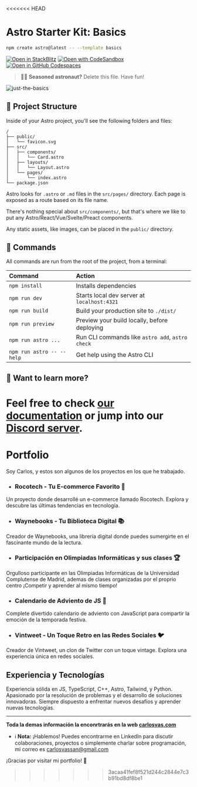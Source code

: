 <<<<<<< HEAD
# Astro Starter Kit: Basics

```sh
npm create astro@latest -- --template basics
```

[![Open in StackBlitz](https://developer.stackblitz.com/img/open_in_stackblitz.svg)](https://stackblitz.com/github/withastro/astro/tree/latest/examples/basics)
[![Open with CodeSandbox](https://assets.codesandbox.io/github/button-edit-lime.svg)](https://codesandbox.io/p/sandbox/github/withastro/astro/tree/latest/examples/basics)
[![Open in GitHub Codespaces](https://github.com/codespaces/badge.svg)](https://codespaces.new/withastro/astro?devcontainer_path=.devcontainer/basics/devcontainer.json)

> 🧑‍🚀 **Seasoned astronaut?** Delete this file. Have fun!

![just-the-basics](https://github.com/withastro/astro/assets/2244813/a0a5533c-a856-4198-8470-2d67b1d7c554)

## 🚀 Project Structure

Inside of your Astro project, you'll see the following folders and files:

```text
/
├── public/
│   └── favicon.svg
├── src/
│   ├── components/
│   │   └── Card.astro
│   ├── layouts/
│   │   └── Layout.astro
│   └── pages/
│       └── index.astro
└── package.json
```

Astro looks for `.astro` or `.md` files in the `src/pages/` directory. Each page is exposed as a route based on its file name.

There's nothing special about `src/components/`, but that's where we like to put any Astro/React/Vue/Svelte/Preact components.

Any static assets, like images, can be placed in the `public/` directory.

## 🧞 Commands

All commands are run from the root of the project, from a terminal:

| Command                   | Action                                           |
| :------------------------ | :----------------------------------------------- |
| `npm install`             | Installs dependencies                            |
| `npm run dev`             | Starts local dev server at `localhost:4321`      |
| `npm run build`           | Build your production site to `./dist/`          |
| `npm run preview`         | Preview your build locally, before deploying     |
| `npm run astro ...`       | Run CLI commands like `astro add`, `astro check` |
| `npm run astro -- --help` | Get help using the Astro CLI                     |

## 👀 Want to learn more?

Feel free to check [our documentation](https://docs.astro.build) or jump into our [Discord server](https://astro.build/chat).
=======
# Portfolio
Soy Carlos, y estos son algunos de los proyectos en los que he trabajado.

- ### Rocotech - Tu E-commerce Favorito 🛒
Un proyecto donde desarrollé un e-commerce llamado Rocotech. Explora y descubre las últimas tendencias en tecnología.

- ### Waynebooks - Tu Biblioteca Digital 📚
Creador de Waynebooks, una librería digital donde puedes sumergirte en el fascinante mundo de la lectura.

- ### Participación en Olimpiadas Informáticas y sus clases 🏆
Orgulloso participante en las Olimpiadas Informáticas de la Universidad Complutense de Madrid, ademas de clases organizadas por el proprio centro ¡Competir y aprender al mismo tiempo!

- ### Calendario de Adviento de JS 🎄
Complete divertido calendario de adviento con JavaScript para compartir la emoción de la temporada festiva.

- ### Vintweet - Un Toque Retro en las Redes Sociales 🐦
Creador de Vintweet, un clon de Twitter con un toque vintage. Explora una experiencia única en redes sociales.

## Experiencia y Tecnologías
Experiencia sólida en JS, TypeScript, C++, Astro, Tailwind, y Python.
Apasionado por la resolución de problemas y el desarrollo de soluciones innovadoras.
Siempre dispuesto a enfrentar nuevos desafíos y aprender nuevas tecnologías.

---

**Toda la demas información la enconrtrarás en la web [carlosvas.com](https:www.carlosvas.com)**

- :information_source: **Nota:**
¡Hablemos! Puedes encontrarme en LinkedIn para discutir colaboraciones, proyectos o simplemente charlar sobre programación, mi correo es carlosvassan@gmail.com

¡Gracias por visitar mi portfolio! 🚀

>>>>>>> 3acaa41fef8f521d244c2844e7c3b91bd8df8be1
